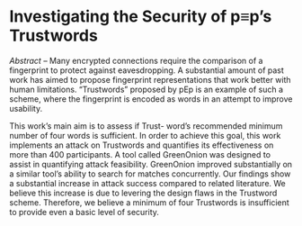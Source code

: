 # Investigating the Security of p≡p’s Trustwords

*Abstract* – Many encrypted connections require
the comparison of a fingerprint to protect
against eavesdropping. A substantial amount
of past work has aimed to propose fingerprint
representations that work better with human
limitations. “Trustwords” proposed by pEp
is an example of such a scheme, where the
fingerprint is encoded as words in an attempt
to improve usability.

This work’s main aim is to assess if Trust-
word’s recommended minimum number of four
words is sufficient. In order to achieve this goal,
this work implements an attack on Trustwords
and quantifies its effectiveness on more than
400 participants. A tool called GreenOnion
was designed to assist in quantifying attack
feasibility. GreenOnion improved substantially
on a similar tool’s ability to search for matches
concurrently. Our findings show a substantial
increase in attack success compared to related
literature.
We believe this increase is due
to levering the design flaws in the Trustword
scheme. Therefore, we believe a minimum of
four Trustwords is insufficient to provide even a
basic level of security.
